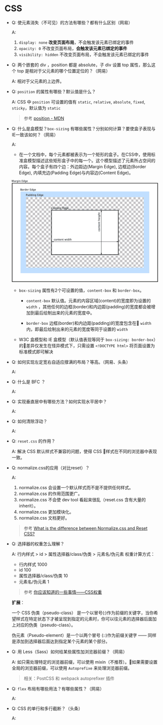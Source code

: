 # CSS

- Q: 使元素消失（不可见）的方法有哪些？都有什么区别（网易）

  A:
  1. `display: none` **改变页面布局**，不会触发该元素已绑定的事件
  2. `opacity: 0` 不改变页面布局，**会触发该元素已绑定的事件**
  3. `visibility: hidden` 不改变页面布局，不会触发该元素已绑定的事件

- Q: 两个嵌套的 div ，position 都是 absolute，子 div 设置 top 属性，那么这个 top 是相对于父元素的哪个位置定位的？（网易）

  A: 相对于父元素的上边界。

- Q: `position` 的属性有哪些？默认值是什么？

  A: CSS 中 `position` 可设置的值有 `static`, `relative`, `absolute`, `fixed`, `sticky`，默认值为 `static`

  > 参考 [position - MDN](https://developer.mozilla.org/en-US/docs/Web/CSS/position)

- Q: 什么是盒模型？`box-sizing` 有哪些属性？分别如何计算？要使盒子表现与IE一致该如何？（网易）

  A:
  - 在一个文档中，每个元素都被表示为一个矩形的盒子。在CSS中，使用标准盒模型描述这些矩形盒子中的每一个。这个模型描述了元素所占空间的内容。每个盒子有四个边：外边距边(Margin Edge), 边框边(Border Edge), 内填充边(Padding Edge)与内容边(Content Edge)。

  ![盒模型](/assets/boxmodel.png)

  - `box-sizing` 属性有2个可设置的值，`content-box` 和 `border-box`。

    - `content-box` 默认值。元素的内容区域(content)的宽度即为设置的 `width` ，其他任何的边框(border)和内边距(padding)的宽度都会被增加到最后绘制出来的元素的宽度中。

    - `border-box` 边框(border)和内边距(padding)的宽度包含在 `width` 内，即最后绘制出来的元素的宽度等同于设置的 `width`

  - W3C 盒模型和 IE 盒模型（默认值表现等同于 `box-sizing: border-box`）的差异仅发生在怪异模式下，只需设置 `<!DOCTYPE html>` 将页面设置为标准模式即可解决

- Q: 如何实现左定宽右自适应撑满的布局？等高。（网易、头条）

  A:

- Q: 什么是 BFC ？

  A:

- Q: 实现垂直居中有哪些方法？如何实现水平居中？

  A:

- Q: 如何清除浮动？

  A:

- Q: `reset.css` 的作用？

  A: 解决 CSS 默认样式不兼容的问题，使得 CSS 样式在不同的浏览器中表现一致。

- Q: normalize.css的应用（对比reset）？

  A:

  1. normalize.css 会设置一个默认样式而不是不提供任何样式。
  2. normalize.css 的作用范围更广。
  3. normalize.css 不会使 dev tool 看起来很乱（reset.css 含有大量的 inherit）。
  4. normalize.css 更加模块化。
  5. normalize.css 文档更好。

  > 参考 [What is the difference between Normalize.css and Reset CSS?
](https://stackoverflow.com/questions/6887336/what-is-the-difference-between-normalize-css-and-reset-css)

- Q: 选择器的权重怎么理解？

  A: 行内样式 > id > 属性选择器/class/伪类 > 元素名/伪元素
  权重计算方式：
  - 行内样式 1000
  - id 100
  - 属性选择器/class/伪类 10
  - 元素名/伪元素 1

  > 参考 [你应该知道的一些事情——CSS权重](https://www.w3cplus.com/css/css-specificity-things-you-should-know.html)

  **扩展**：

  一个 CSS  伪类（pseudo-class） 是一个以冒号(:)作为前缀的关键字，当你希望样式在特定状态下才被呈现到指定的元素时，你可以往元素的选择器后面加上对应的伪类（pseudo-class）。

  伪元素（Pseudo-element）是一个以两个冒号 (::)作为前缀关键字 —— 同样是添加到选择器后面达到指定某个元素的某个部分。

- Q: 用 Less（Sass）如何给某些属性加浏览器前缀？（网易）

  A: 如只需处理特定的浏览器前缀，可以使用 mixin（不推荐）。如果需要设置全局的浏览器前缀，可以使用 `Autoprefixe` 来处理浏览器前缀。

  > 相关：PostCSS 和 webpack autoprefixer 插件

- Q: `flex` 布局有哪些用法？有哪些属性？（网易）

  A:

- Q: CSS 的单行和多行截断？（头条）

  A: